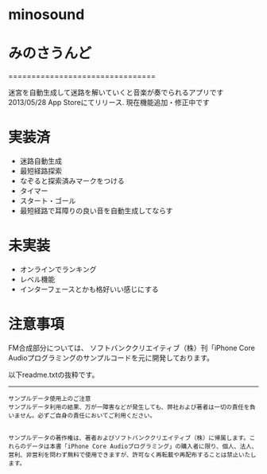 minosound
================================

# みのさうんど

================================

迷宮を自動生成して迷路を解いていくと音楽が奏でられるアプリです
2013/05/28 App Storeにてリリース.
現在機能追加・修正中です

# 実装済
- 迷路自動生成
- 最短経路探索
- なぞると探索済みマークをつける
- タイマー
- スタート・ゴール
- 最短経路で耳障りの良い音を自動生成してならす

# 未実装
- オンラインでランキング
- レベル機能
- インターフェースとかも格好いい感じにする

# 注意事項
FM合成部分については、
ソフトバンククリエイティブ（株）刊「iPhone Core Audioプログラミングのサンプルコードを元に開発しております。

以下readme.txtの抜粋です。

----
```
サンプルデータ使用上のご注意
サンプルデータ利用の結果、万が一障害などが発生しても、弊社および著者は一切の責任を負いません。必ずご自身の責任においてご利用ください。


サンプルデータの著作権は、著者およびソフトバンククリエイティブ（株）に帰属します。これらのデータは本書「iPhone Core Audioプログラミング」の購入者に限り、個人、法人、営利、非営利を問わず無料で使用できますが、許可なく再転載や再配布することは禁止いたします。
```
